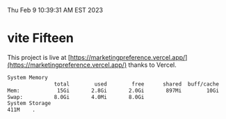 Thu Feb  9 10:39:31 AM EST 2023

# vite Fifteen


This project is live at [https://marketingpreference.vercel.app/](https://marketingpreference.vercel.app/) thanks to Vercel.

```bash
System Memory
               total        used        free      shared  buff/cache   available
Mem:            15Gi       2.8Gi       2.0Gi       897Mi        10Gi        11Gi
Swap:          8.0Gi       4.0Mi       8.0Gi
System Storage
411M	.

